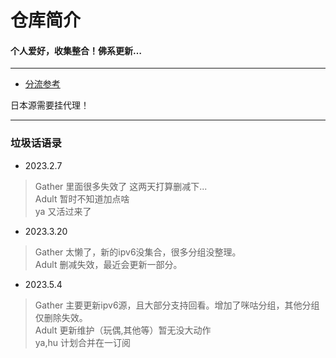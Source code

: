 
# 仓库简介
#### 个人爱好，收集整合！佛系更新…
---
* [分流参考](https://raw.githubusercontent.com/YanG-1989/list/main/IPTV.list)  
  
日本源需要挂代理！

---
### 垃圾话语录
* 2023.2.7  
>Gather 里面很多失效了 这两天打算删减下...  
 Adult 暂时不知道加点啥  
 ya 又活过来了  
* 2023.3.20
>Gather 太懒了，新的ipv6没集合，很多分组没整理。   
 Adult 删减失效，最近会更新一部分。  
* 2023.5.4
>Gather 主要更新ipv6源，且大部分支持回看。增加了咪咕分组，其他分组仅删除失效。   
 Adult 更新维护（玩偶,其他等）暂无没大动作   
 ya,hu 计划合并在一订阅  
